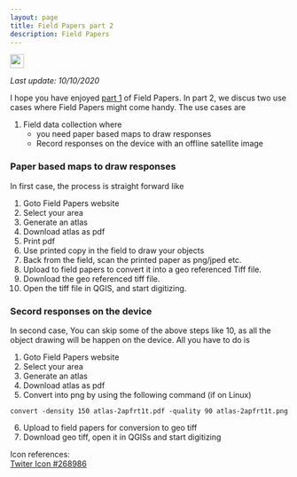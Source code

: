```yaml
---
layout: page
title: Field Papers part 2
description: Field Papers
---
```


<a href="https://twitter.com/intent/tweet?text=<Field%20Papers%20part%202>https://mnahmad.github.io/scriptndebug/pages/fieldpapers/fieldpapers-part2.m%20@mnabiahmad"><img src="https://mnahmad.github.io/scriptndebug/twiter-icon-15.jpg" height="25" width="25"></a>

*Last update: 10/10/2020*

I hope you have enjoyed [part 1](https://mnahmad.github.io/scriptndebug/pages/fieldpapers/fieldpapers.html) of Field Papers. In part 2, we discus two use cases where Field Papers might come handy. The use cases are

1. Field data collection  where
	- you need paper based maps to draw responses
	- Record responses on the device with an offline satellite image

### Paper based maps to draw responses
In first case, the process is straight forward like
1. Goto Field Papers website
2. Select your area
3. Generate an atlas
4. Download atlas as pdf
5. Print pdf
6. Use printed copy in the field to draw your objects
7. Back from the field, scan the printed paper as png/jped etc.
8. Upload to field papers to convert it into a geo referenced Tiff file.
9. Download the geo referenced tiff file.
10. Open the tiff file in QGIS, and start digitizing.   


### Secord responses on the device
In second case, You can skip some of the above steps like 10, as all the object drawing will be happen on the device. All you have to do is

1. Goto Field Papers website
2. Select your area
3. Generate an atlas
4. Download atlas as pdf
5. Convert into png by using the following command (if on Linux)
~~~
convert -density 150 atlas-2apfrt1t.pdf -quality 90 atlas-2apfrt1t.png
~~~
6. Upload to field papers for conversion to geo tiff
7. Download geo tiff, open it in QGISs and start digitizing	  


Icon references:<br>
<a href="https://icon-library.net/icon/twiter-icon-15.html">Twiter Icon #268986</a>
